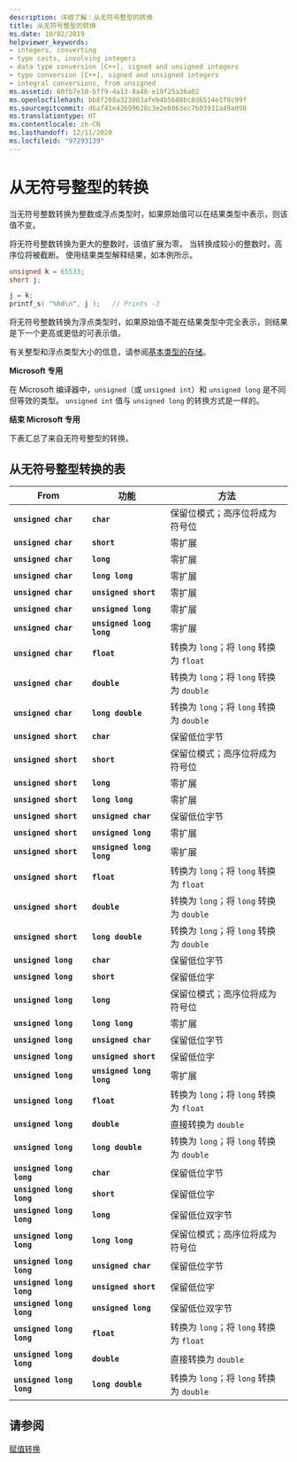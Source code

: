 ```yaml
---
description: 详细了解：从无符号整型的转换
title: 从无符号整型的转换
ms.date: 10/02/2019
helpviewer_keywords:
- integers, converting
- type casts, involving integers
- data type conversion [C++], signed and unsigned integers
- type conversion [C++], signed and unsigned integers
- integral conversions, from unsigned
ms.assetid: 60fb7e10-bff9-4a13-8a48-e19f25a36a02
ms.openlocfilehash: bb8f208a323083afeb4b5b88bc8d6514e1f8c99f
ms.sourcegitcommit: d6af41e42699628c3e2e6063ec7b03931a49a098
ms.translationtype: HT
ms.contentlocale: zh-CN
ms.lasthandoff: 12/11/2020
ms.locfileid: "97293139"
---
```

# <a name="conversions-from-unsigned-integral-types"></a>从无符号整型的转换

当无符号整数转换为整数或浮点类型时，如果原始值可以在结果类型中表示，则该值不变。

将无符号整数转换为更大的整数时，该值扩展为零。 当转换成较小的整数时，高序位将被截断。 使用结果类型解释结果，如本例所示。

```C
unsigned k = 65533;
short j;

j = k;
printf_s( "%hd\n", j );   // Prints -3
```

将无符号整数转换为浮点类型时，如果原始值不能在结果类型中完全表示，则结果是下一个更高或更低的可表示值。

有关整型和浮点类型大小的信息，请参阅[基本类型的存储](../c-language/storage-of-basic-types.md)。

**Microsoft 专用**

在 Microsoft 编译器中，`unsigned`（或 `unsigned int`）和 `unsigned long` 是不同但等效的类型。 `unsigned int` 值与 `unsigned long` 的转换方式是一样的。

**结束 Microsoft 专用**

下表汇总了来自无符号整型的转换。

## <a name="table-of-conversions-from-unsigned-integral-types"></a>从无符号整型转换的表

|From|功能|方法|
|----------|--------|------------|
|**`unsigned char`**|**`char`**|保留位模式；高序位将成为符号位|
|**`unsigned char`**|**`short`**|零扩展|
|**`unsigned char`**|**`long`**|零扩展|
|**`unsigned char`**|**`long long`**|零扩展|
|**`unsigned char`**|**`unsigned short`**|零扩展|
|**`unsigned char`**|**`unsigned long`**|零扩展|
|**`unsigned char`**|**`unsigned long long`**|零扩展|
|**`unsigned char`**|**`float`**|转换为 `long`；将 `long` 转换为 `float`|
|**`unsigned char`**|**`double`**|转换为 `long`；将 `long` 转换为 `double`|
|**`unsigned char`**|**`long double`**|转换为 `long`；将 `long` 转换为 `double`|
|**`unsigned short`**|**`char`**|保留低位字节|
|**`unsigned short`**|**`short`**|保留位模式；高序位将成为符号位|
|**`unsigned short`**|**`long`**|零扩展|
|**`unsigned short`**|**`long long`**|零扩展|
|**`unsigned short`**|**`unsigned char`**|保留低位字节|
|**`unsigned short`**|**`unsigned long`**|零扩展|
|**`unsigned short`**|**`unsigned long long`**|零扩展|
|**`unsigned short`**|**`float`**|转换为 `long`；将 `long` 转换为 `float`|
|**`unsigned short`**|**`double`**|转换为 `long`；将 `long` 转换为 `double`|
|**`unsigned short`**|**`long double`**|转换为 `long`；将 `long` 转换为 `double`|
|**`unsigned long`**|**`char`**|保留低位字节|
|**`unsigned long`**|**`short`**|保留低位字|
|**`unsigned long`**|**`long`**|保留位模式；高序位将成为符号位|
|**`unsigned long`**|**`long long`**|零扩展|
|**`unsigned long`**|**`unsigned char`**|保留低位字节|
|**`unsigned long`**|**`unsigned short`**|保留低位字|
|**`unsigned long`**|**`unsigned long long`**|零扩展|
|**`unsigned long`**|**`float`**|转换为 `long`；将 `long` 转换为 `float`|
|**`unsigned long`**|**`double`**|直接转换为 `double`|
|**`unsigned long`**|**`long double`**|转换为 `long`；将 `long` 转换为 `double`|
|**`unsigned long long`**|**`char`**|保留低位字节|
|**`unsigned long long`**|**`short`**|保留低位字|
|**`unsigned long long`**|**`long`**|保留低位双字节|
|**`unsigned long long`**|**`long long`**|保留位模式；高序位将成为符号位|
|**`unsigned long long`**|**`unsigned char`**|保留低位字节|
|**`unsigned long long`**|**`unsigned short`**|保留低位字|
|**`unsigned long long`**|**`unsigned long`**|保留低位双字节|
|**`unsigned long long`**|**`float`**|转换为 `long`；将 `long` 转换为 `float`|
|**`unsigned long long`**|**`double`**|直接转换为 `double`|
|**`unsigned long long`**|**`long double`**|转换为 `long`；将 `long` 转换为 `double`|

## <a name="see-also"></a>请参阅

[赋值转换](../c-language/assignment-conversions.md)
